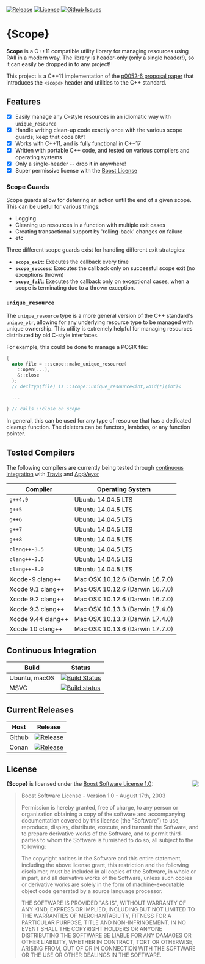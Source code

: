 
[![Release](https://img.shields.io/github/release/bitwizeshift/Scope.svg)](https://github.com/bitwizeshift/Scope/releases/latest)
[![License](https://img.shields.io/badge/license-Boost-blue.svg)](https://raw.githubusercontent.com/bitwizeshift/Scope/master/LICENSE)
[![Github Issues](https://img.shields.io/github/issues/bitwizeshift/Scope.svg)](https://github.com/bitwizeshift/Scope/issues)

# {Scope}

**Scope** is a C++11 compatible utility library for managing resources using
RAII in a modern way. The library is header-only (only a single header!), so
it can easily be dropped in to any project!

This project is a C++11 implementation of the
[p0052r6 proposal paper][1] that introduces the `<scope>` header and utilities
to the C++ standard.

## Features

- [x] Easily manage any C-style resources in an idiomatic way with
      `unique_resource`
- [x] Handle writing clean-up code exactly once with the various scope guards;
      keep that code `DRY`!
- [x] Works with C++11, and is fully functional in C++17
- [x] Written with portable C++ code, and tested on various compilers and
      operating systems
- [x] Only a single-header -- drop it in anywhere!
- [x] Super permissive license with the [Boost License](#license)

[1]: http://www.open-std.org/jtc1/sc22/wg21/docs/papers/2017/p0052r6.pdf

### Scope Guards

Scope guards allow for deferring an action until the end of a given scope.
This can be useful for various things:

* Logging
* Cleaning up resources in a function with multiple exit cases
* Creating transactional support by 'rolling-back' changes on failure
* etc

Three different scope guards exist for handling different exit strategies:

* **`scope_exit`**: Executes the callback every time
* **`scope_success`**: Executes the callback only on successful scope exit
  (no exceptions thrown)
* **`scope_fail`**: Executes the callback only on exceptional cases, when
  a scope is terminating due to a thrown exception.

### `unique_resource`

The `unique_resource` type is a more general version of the C++ standard's
`unique_ptr`, allowing for any underlying resource type to be managed with
unique ownership. This utility is extremely helpful for managing resources
distributed by old C-style interfaces.

For example, this could be done to manage a POSIX file:

```c++
{
  auto file = ::scope::make_unique_resource(
    ::open(...),
    &::close
  );
  // decltyp(file) is ::scope::unique_resource<int,void(*)(int)<

  ...

} // calls ::close on scope
```

In general, this can be used for any type of resource that has a dedicated
cleanup function. The deleters can be functors, lambdas, or any function
pointer.

## Tested Compilers

The following compilers are currently being tested through
[continuous integration](#continuous-integration) with
[Travis](https://travis-ci.com/bitwizeshift/Scope) and
[AppVeyor](https://ci.appveyor.com/project/bitwizeshift/Scope/)

| Compiler              | Operating System                   |
|-----------------------|------------------------------------|
| `g++4.9`              | Ubuntu 14.04.5 LTS                 |
| `g++5`                | Ubuntu 14.04.5 LTS                 |
| `g++6`                | Ubuntu 14.04.5 LTS                 |
| `g++7`                | Ubuntu 14.04.5 LTS                 |
| `g++8`                | Ubuntu 14.04.5 LTS                 |
| `clang++-3.5`         | Ubuntu 14.04.5 LTS                 |
| `clang++-3.6`         | Ubuntu 14.04.5 LTS                 |
| `clang++-8.0`         | Ubuntu 14.04.5 LTS                 |
| Xcode-9 clang++       | Mac OSX 10.12.6 (Darwin 16.7.0)    |
| Xcode 9.1 clang++     | Mac OSX 10.12.6 (Darwin 16.7.0)    |
| Xcode 9.2 clang++     | Mac OSX 10.12.6 (Darwin 16.7.0)    |
| Xcode 9.3 clang++     | Mac OSX 10.13.3 (Darwin 17.4.0)    |
| Xcode 9.44 clang++    | Mac OSX 10.13.3 (Darwin 17.4.0)    |
| Xcode 10 clang++      | Mac OSX 10.13.6 (Darwin 17.7.0)    |

## Continuous Integration

| **Build**     | **Status**      |
|---------------|-----------------|
| Ubuntu, macOS | [![Build Status](https://travis-ci.com/bitwizeshift/Scope.svg?branch=master)](https://travis-ci.com/bitwizeshift/Scope) |
| MSVC          | [![Build status](https://ci.appveyor.com/api/projects/status/ou5sraydky6tjxv9?svg=true)](https://ci.appveyor.com/project/bitwizeshift/Scope) |

## Current Releases

| **Host**            | **Release**      |
|---------------------|------------------|
| Github              | [![Release](https://img.shields.io/github/release/bitwizeshift/Scope.svg)](https://github.com/bitwizeshift/Scope/releases/latest) |
| Conan               | [![Release](https://img.shields.io/github/release/bitwizeshift/Scope.svg)](#)

## License

<img align="right" src="http://opensource.org/trademarks/opensource/OSI-Approved-License-100x137.png">

**{Scope}** is licensed under the
[Boost Software License 1.0](https://www.boost.org/users/license.html):

> Boost Software License - Version 1.0 - August 17th, 2003
>
> Permission is hereby granted, free of charge, to any person or organization
> obtaining a copy of the software and accompanying documentation covered by
> this license (the "Software") to use, reproduce, display, distribute,
> execute, and transmit the Software, and to prepare derivative works of the
> Software, and to permit third-parties to whom the Software is furnished to
> do so, all subject to the following:
>
> The copyright notices in the Software and this entire statement, including
> the above license grant, this restriction and the following disclaimer,
> must be included in all copies of the Software, in whole or in part, and
> all derivative works of the Software, unless such copies or derivative
> works are solely in the form of machine-executable object code generated by
> a source language processor.
>
> THE SOFTWARE IS PROVIDED "AS IS", WITHOUT WARRANTY OF ANY KIND, EXPRESS OR
> IMPLIED, INCLUDING BUT NOT LIMITED TO THE WARRANTIES OF MERCHANTABILITY,
> FITNESS FOR A PARTICULAR PURPOSE, TITLE AND NON-INFRINGEMENT. IN NO EVENT
> SHALL THE COPYRIGHT HOLDERS OR ANYONE DISTRIBUTING THE SOFTWARE BE LIABLE
> FOR ANY DAMAGES OR OTHER LIABILITY, WHETHER IN CONTRACT, TORT OR OTHERWISE,
> ARISING FROM, OUT OF OR IN CONNECTION WITH THE SOFTWARE OR THE USE OR OTHER
> DEALINGS IN THE SOFTWARE.